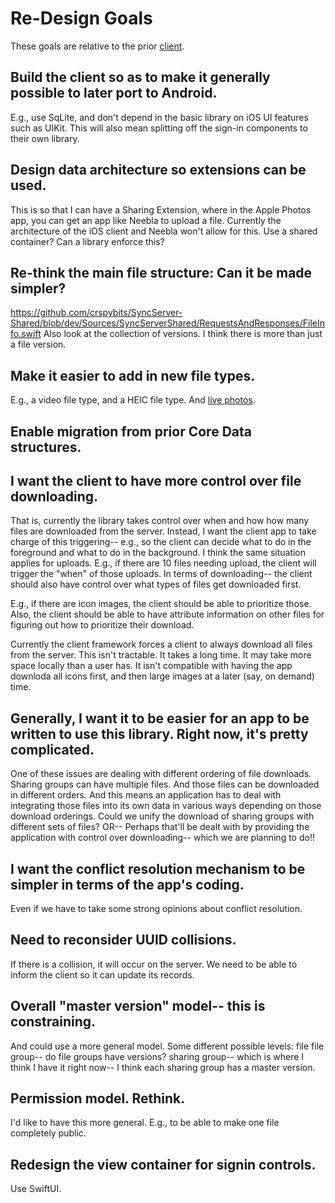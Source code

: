 # Re-Design Goals
These goals are relative to the prior [client](https://github.com/crspybits/SyncServer-iOSClient/).

## Build the client so as to make it generally possible to later port to Android. 
E.g., use SqLite, and don't depend in the basic library on iOS UI features such as UIKit. This will also mean splitting off the sign-in components to their own library.
	
## Design data architecture so extensions can be used. 
This is so that I can have a Sharing Extension, where in the Apple Photos app, you can get an app like Neebla to upload a file. Currently the architecture of the iOS client and Neebla won't allow for this.
Use a shared container? Can a library enforce this?
			
## Re-think the main file structure: Can it be made simpler?
https://github.com/crspybits/SyncServer-Shared/blob/dev/Sources/SyncServerShared/RequestsAndResponses/FileInfo.swift
Also look at the collection of versions. I think there is more than just a file version.
	
## Make it easier to add in new file types.
E.g., a video file type, and a HEIC file type.
And [live photos](https://stackoverflow.com/questions/32508375/apple-live-photo-file-format).
	
## Enable migration from prior Core Data structures.
	
## I want the client to have more control over file downloading. 
That is, currently the library takes control over when and how how many files are downloaded from the server. Instead, I want the client app to take charge of this triggering-- e.g., so the client can decide what to do in the foreground and what to do in the background. I think the same situation applies for uploads. E.g., if there are 10 files needing upload, the client will trigger the "when" of those uploads.
In terms of downloading-- the client should also have control over what types of files get downloaded first. 

E.g., if there are icon images, the client should be able to prioritize those.
Also, the client should be able to have attribute information on other files for figuring out how to prioritize their download.

Currently the client framework forces a client to always download all files from the server. This isn't tractable. It takes a long time. It may take more space locally than a user has. It isn't compatible with having the app downloda all icons first, and then large images at a later (say, on demand) time.
	
## Generally, I want it to be easier for an app to be written to use this library. Right now, it's pretty complicated.
One of these issues are dealing with different ordering of file downloads. Sharing groups can have multiple files. And those files can be downloaded in different orders. And this means an application has to deal with integrating those files into its own data in various ways depending on those download orderings. Could we unify the download of sharing groups with different sets of files? OR-- Perhaps that'll be dealt with by providing the application with control over downloading-- which we are planning to do!!
	
## I want the conflict resolution mechanism to be simpler in terms of the app's coding.
Even if we have to take some strong opinions about conflict resolution.
	
## Need to reconsider UUID collisions. 
If there is a collision, it will occur on the server. We need to be able to inform the client so it can update its records.

## Overall "master version" model-- this is constraining. 
And could use a more general model.
Some different possible levels:
file
file group-- do file groups have versions?
sharing group-- which is where I think I have it right now-- I think each sharing group has a master version.
	
## Permission model. Rethink.
I'd like to have this more general. E.g., to be able to make one file completely public.

## Redesign the view container for signin controls.
Use SwiftUI.

